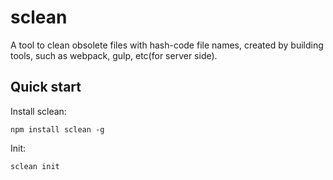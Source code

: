# sclean

A tool to clean obsolete files with hash-code file names, created by building tools, such as webpack, gulp, etc(for server side).  

## Quick start

Install sclean:

```
npm install sclean -g
```

Init:

```
sclean init
```
